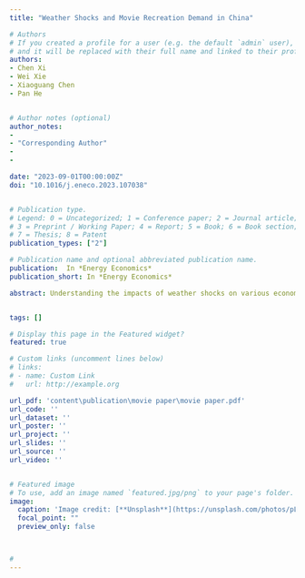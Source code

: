 ```yaml
---
title: "Weather Shocks and Movie Recreation Demand in China"

# Authors
# If you created a profile for a user (e.g. the default `admin` user), write the username (folder name) here 
# and it will be replaced with their full name and linked to their profile.
authors:
- Chen Xi
- Wei Xie
- Xiaoguang Chen
- Pan He


# Author notes (optional)
author_notes:
-
- "Corresponding Author"
- 
- 

date: "2023-09-01T00:00:00Z"
doi: "10.1016/j.eneco.2023.107038"


# Publication type.
# Legend: 0 = Uncategorized; 1 = Conference paper; 2 = Journal article;
# 3 = Preprint / Working Paper; 4 = Report; 5 = Book; 6 = Book section;
# 7 = Thesis; 8 = Patent
publication_types: ["2"]

# Publication name and optional abbreviated publication name.
publication:  In *Energy Economics*
publication_short: In *Energy Economics*

abstract: Understanding the impacts of weather shocks on various economic sectors is crucial for designing effective climate policies. While previous studies have focused mainly on the agricultural and industrial sectors, there has been limited exploration of weather effects on the service sector, particularly in emerging economies. This study addresses this research gap by analyzing high-frequency movie-viewing records of 49 major cities in China between 2015 and 2017 to examine the effects of weather shocks on in-theater movie recreation. The findings reveal that both extreme temperatures and pouring rains significantly reduce movie demand. We also investigate the relationship between weather and movie supply at both extensive and intensive margins, and confirm the weather-movie demand results are not driven by supply-side dynamics. The back-of-the-envelope calculation indicates that extreme temperatures led to a loss of 5.14 million moviegoers and a 311.32 million Chinese Yuan loss in box office revenue for the Chinese film market in 2017, while losses due to pouring rains amounted to 1.28 million audiences and 69.16 million Chinese Yuan in revenues. This paper highlights the significant damage caused by current extreme weather conditions to China's film market and emphasizes that such damage is expected to worsen in the future with the intensification of climate change.


tags: []

# Display this page in the Featured widget?
featured: true

# Custom links (uncomment lines below)
# links:
# - name: Custom Link
#   url: http://example.org

url_pdf: 'content\publication\movie paper\movie paper.pdf'
url_code: ''
url_dataset: ''
url_poster: ''
url_project: ''
url_slides: ''
url_source: ''
url_video: ''


# Featured image
# To use, add an image named `featured.jpg/png` to your page's folder. 
image:
  caption: 'Image credit: [**Unsplash**](https://unsplash.com/photos/pLCdAaMFLTE)'
  focal_point: ""
  preview_only: false



#
---
```

